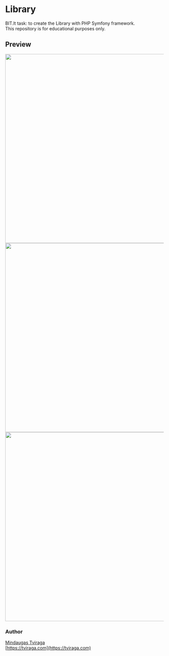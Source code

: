 # Library
BIT.lt task: to create the Library with PHP Symfony framework.  
This repository is for educational purposes only.

## Preview
<img width="600" src="https://github.com/nubranger/library/blob/master/assets/images/screenshots/scr1.jpg?raw=true">  
<img width="600" src="https://github.com/nubranger/library/blob/master/assets/images/screenshots/scr2.jpg?raw=true">  
<img width="600" src="https://github.com/nubranger/library/blob/master/assets/images/screenshots/scr3.jpg?raw=true">  


### Author
[Mindaugas Tviraga](https://github.com/nubranger)  
[https://tviraga.com](https://tviraga.com)